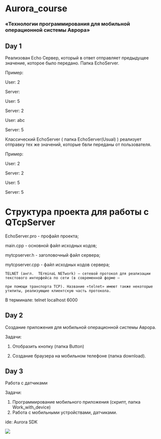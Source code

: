# Aurora_course

### «Технологии программирования для мобильной операционной системы Аврора»

## Day 1

Реализован Echo Сервер, который в ответ отправляет предыдущее значение, которое было передано. Папка EchoServer.

Пример:

User: 2

Server: 

User: 5

Server: 2

User: abc

Server: 5

Классический EchoServer ( папка EchoServer(Usual) ) реализует отправку тех же значений, которые бвли переданы от пользователя.

Пример:

User: 2

Server: 2

User: 5

Server: 5

# Структура проекта для работы с QTcpServer

EchoServer.pro - профайл проекта;

main.cpp - основной файл исходных кодов;

mytcpserver.h - заголовочный файл сервера;

mytcpserver.cpp - файл исходных кодов сервера;

```
TELNET (англ.  TErminaL NETwork) — сетевой протокол для реализации текстового интерфейса по сети (в современной форме — 

при помощи транспорта TCP). Название «telnet» имеют также некоторые утилиты, реализующие клиентскую часть протокола.
```

В терминале: telnet localhost 6000

## Day 2

Создание приложения для мобильной операционной системы Аврора.

Задачи: 

1) Отобразить кнопку (папка Button)

2) Создание браузера на мобильном телефоне (папка download).

## Day 3

Работа с датчиками

Задачи:

1) Программирование мобильного приложения (скрипт, папка Work_with_device)
2) Работа с мобильными устройствами, датчиками.

ide:  Aurora SDK

<img src="https://static.tildacdn.com/tild3561-3466-4566-b531-316638396232/__.png" >
